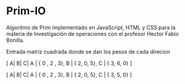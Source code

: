 # Prim-IO
Algoritmo de Prim implementado en JavaScript, HTML y CSS para la materia de Investigación de operaciones con el profesor Hector Fabio Bonilla.

Entrada matriz cuadrada donde se dan los pesos de cada direcion

[
        A|  B|  C|
  A | { 0 , 2 , 3},
  B | { 2,  0,  5},
  C | { 3,  6,  0}
]

[
        A|  B|  C|
  A | { 0 , 2 , 3},
  B | { 2,  0,  5},
  C | { 3,  5,  0}
]
